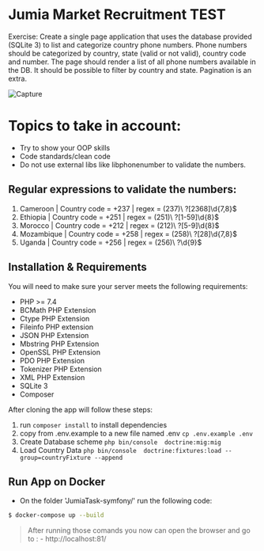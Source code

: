 # Jumia Market Recruitment TEST

Exercise:
Create a single page application that uses the database provided (SQLite 3) to list and
categorize country phone numbers.
Phone numbers should be categorized by country, state (valid or not valid), country code and
number.
The page should render a list of all phone numbers available in the DB. It should be possible to
filter by country and state. Pagination is an extra.

![Capture](https://user-images.githubusercontent.com/13910335/165547622-f8151f29-7665-450e-aa00-7cac65bb7140.PNG)


# Topics to take in account:
- Try to show your OOP skills
- Code standards/clean code
- Do not use external libs like libphonenumber to validate the numbers.


## Regular expressions to validate the numbers:

1. Cameroon | Country code = +237 | regex = \(237\)\ ?[2368]\d{7,8}$
2. Ethiopia | Country code = +251 | regex = \(251\)\ ?[1-59]\d{8}$
3. Morocco | Country code = +212 | regex = \(212\)\ ?[5-9]\d{8}$
4. Mozambique | Country code = +258 | regex = \(258\)\ ?[28]\d{7,8}$
5. Uganda | Country code = +256 | regex = \(256\)\ ?\d{9}$

## Installation & Requirements

You will need to make sure your server meets the following requirements:

- PHP >= 7.4
- BCMath PHP Extension
- Ctype PHP Extension
- Fileinfo PHP extension
- JSON PHP Extension
- Mbstring PHP Extension
- OpenSSL PHP Extension
- PDO PHP Extension
- Tokenizer PHP Extension
- XML PHP Extension 
- SQLite 3
- Composer

After cloning the app will follow these steps:

1. run `composer install` to install dependencies
2. copy from .env.example to a new file named .env `cp .env.example .env`
3. Create Database scheme `php bin/console  doctrine:mig:mig`
4. Load Country Data `php bin/console  doctrine:fixtures:load --group=countryFixture --append`

## Run App on Docker
- On the folder 'JumiaTask-symfony/' run the following code:
```sh
$ docker-compose up --build
```
> After running those comands you now can open the browser and go to : - http://localhost:81/

